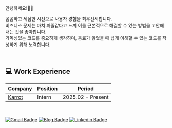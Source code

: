 안녕하세요!👋🏻<br/>

꼼꼼하고 세심한 시선으로 사용자 경험을 최우선시합니다.<br/>
비즈니스 문제는 마치 퍼즐같다고 느껴 이를 근본적으로 해결할 수 있는 방법을 고안해내는 것을 좋아합니다.<br/>
가독성있는 코드를 중요하게 생각하며, 동료가 읽었을 때 쉽게 이해할 수 있는 코드를 작성하기 위해 노력합니다.<br/>

<br/>

## 💻 Work Experience

| Company | Position | Period |
|--|--|--|
| [Karrot](https://www.daangn.com/kr/) | Intern | 2025.02 - Present |

<br/>

[![Gmail Badge](https://img.shields.io/badge/Gmail-d14836?style=flat-square&logo=Gmail&logoColor=white&link=mailto:cho.sim.dvlpr@gmail.com)](mailto:cho.sim.dvlpr@gmail.com)
[![Blog Badge](https://img.shields.io/badge/Blog-000000?style=flat-square&logo=Tistory&logoColor=white)](https://cho-sim-developer.tistory.com/)
[![Linkedin Badge](https://img.shields.io/badge/-LinkedIn-0077B5?style=flat-square&logo=Linkedin&logoColor=white)](https://www.linkedin.com/in/minjibyun-729528342)
